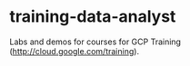 # training-data-analyst
Labs and demos for courses for GCP Training (http://cloud.google.com/training).
